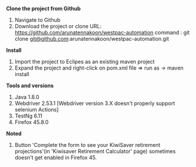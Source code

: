 **Clone the project from Github**
1. Navigate to Github
2. Download the project or clone
URL: https://github.com/arunatennakoon/westpac-automation
command : git clone git@github.com:arunatennakoon/westpac-automation.git


**Install**
1. Import the project to Eclipes as an existing maven project
2. Expand the project and right-click on pom.xml file => run as -> maven install


**Tools and versions**
1. Java 1.8.0
2. Webdriver 2.53.1 [Webdriver version 3.X doesn't properly support selenium Actions]
3. TestNg 6.11
4. Firefox 45.8.0


**Noted**
1. Button 'Complete the form to see your KiwiSaver retirement projections'(in 'Kiwisaver Retirement Calculator' page) sometimes doesn't get enabled in Firefox 45.


